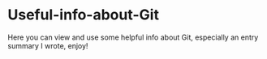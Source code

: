 # Useful-info-about-Git

Here you can view and use some helpful info about Git, especially an entry summary I wrote, enjoy!
